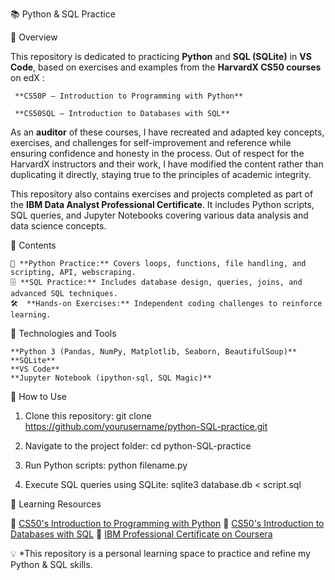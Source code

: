 📚 Python & SQL Practice

🚀 Overview

This repository is dedicated to practicing **Python** and **SQL (SQLite)** in **VS Code**, based on exercises and examples from the **HarvardX CS50 courses** on edX : 

     **CS50P – Introduction to Programming with Python**
  
     **CS50SQL – Introduction to Databases with SQL**

As an **auditor** of these courses, I have recreated and adapted key concepts, exercises, and challenges for self-improvement and reference while ensuring confidence and honesty in the process. Out of respect for the HarvardX instructors and their work, I have modified the content rather than duplicating it directly, staying true to the principles of academic integrity.

This repository also contains exercises and projects completed as part of the **IBM Data Analyst Professional Certificate**. It includes Python scripts, SQL queries, and Jupyter Notebooks covering various data analysis and data science concepts.

📂 Contents

    🐍 **Python Practice:** Covers loops, functions, file handling, and scripting, API, webscraping.
    🗄️ **SQL Practice:** Includes database design, queries, joins, and advanced SQL techniques.
    🛠  **Hands-on Exercises:** Independent coding challenges to reinforce learning.

🔧 Technologies and Tools

    **Python 3 (Pandas, NumPy, Matplotlib, Seaborn, BeautifulSoup)** 
    **SQLite**
    **VS Code** 
    **Jupyter Notebook (ipython-sql, SQL Magic)**

📌 How to Use

1. Clone this repository:
      git clone https://github.com/yourusername/python-SQL-practice.git
   
2. Navigate to the project folder:
      cd python-SQL-practice
   
3. Run Python scripts:
      python filename.py
   
4. Execute SQL queries using SQLite:
      sqlite3 database.db < script.sql
   
📖 Learning Resources

  🔗 [CS50's Introduction to Programming with Python](https://cs50.harvard.edu/python/)
  🔗 [CS50's Introduction to Databases with SQL](https://cs50.harvard.edu/sql/)
  🔗 [IBM Professional Certificate on Coursera](https://www.coursera.org/professional-certificates/ibm-data-science)


💡 *This repository is a personal learning space to practice and refine my Python & SQL skills. 

